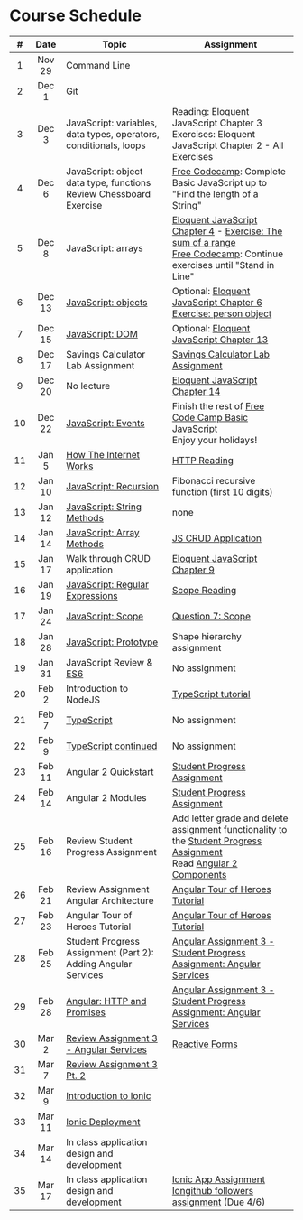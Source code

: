 # Course Schedule

| # |Date   | Topic  | Assignment  |
|:---:|:---:|---|---|
| 1 | Nov 29  | Command Line  |   |
| 2 | Dec 1  | Git  |   |
| 3 | Dec 3  | JavaScript: variables, data types, operators, conditionals, loops | Reading: Eloquent JavaScript Chapter 3 <br> Exercises: Eloquent JavaScript Chapter 2 - All Exercises|
| 4 | Dec 6  | JavaScript: object data type, functions <br> Review Chessboard Exercise | [Free Codecamp](https://www.freecodecamp.com/challenges/comment-your-javascript-code): Complete Basic JavaScript up to "Find the length of a String" |
| 5 | Dec 8  | JavaScript: arrays | [Eloquent JavaScript Chapter 4](http://eloquentjavascript.net/04_data.html) - [Exercise: The sum of a range](https://github.com/uagc-it-readiness/mobile-development-course-assignments/tree/master/02-javascript/assignment-3) <br> [Free Codecamp](https://www.freecodecamp.com/challenges/comment-your-javascript-code): Continue exercises until "Stand in Line" |
| 6 | Dec 13  | [JavaScript: objects](http://slides.com/aaronrobinson-1/javascript-objects#/) | Optional: [Eloquent JavaScript Chapter 6](http://eloquentjavascript.net/06_object.html) <br> [Exercise: person object](https://github.com/uagc-it-readiness/mobile-development-course-assignments/tree/master/02-javascript/assignment-4)|
| 7 | Dec 15  | [JavaScript: DOM](http://slides.com/aaronrobinson-1/javascript-dom) | Optional: [Eloquent JavaScript Chapter 13](http://eloquentjavascript.net/13_dom.html)|
| 8 | Dec 17  | Savings Calculator Lab Assignment | [Savings Calculator Lab Assignment](https://github.com/uagc-it-readiness/mobile-development-course-assignments/tree/master/02-javascript/assignment-5)| 
| 9 | Dec 20  | No lecture | [Eloquent JavaScript Chapter 14](http://eloquentjavascript.net/14_event.html) |
| 10 | Dec 22  | [JavaScript: Events](http://slides.com/aaronrobinson-1/javascript-events) | Finish the rest of [Free Code Camp Basic JavaScript](https://www.freecodecamp.com/challenges/comment-your-javascript-code) <br> Enjoy your holidays! |
| 11 | Jan 5  | [How The Internet Works](https://code.org/educate/resources/videos) | [HTTP Reading](https://www.tutorialspoint.com/http/) |
| 12 | Jan 10  | [JavaScript: Recursion](http://slides.com/aaronrobinson-1/javascript-recursion) | Fibonacci recursive function (first 10 digits) |
| 13 | Jan 12  | [JavaScript: String Methods](http://slides.com/aaronrobinson-1/javascript-string-methods) | none |
| 14 | Jan 14  | [JavaScript: Array Methods](http://slides.com/aaronrobinson-1/javascript-array-methods) | [JS CRUD Application](https://medium.com/@etiennerouzeaud/a-simple-crud-application-with-javascript-ebc82f688c59#.ulx4d4cx6) |
| 15 | Jan 17  | Walk through CRUD application | [Eloquent JavaScript Chapter 9](http://eloquentjavascript.net/09_regexp.html) |
| 16 | Jan 19  | [JavaScript: Regular Expressions](http://slides.com/aaronrobinson-1/javascript-regular-expressions) | [Scope Reading](https://github.com/uagc-it-readiness/mobile-development-course-assignments/tree/master/02-javascript/assignment-7-scope-reading.md) |
| 17 | Jan 24  | [JavaScript: Scope](http://slides.com/aaronrobinson-1/javascript-scope) | [Question 7: Scope](https://github.com/uagc-it-readiness/backend-dev-nodejs/blob/master/lectures/06-scope-and-closures/homework.md) |
| 18 | Jan 28  | [JavaScript: Prototype](http://eloquentjavascript.net/06_object.html) | Shape hierarchy assignment |
| 19 | Jan 31  | JavaScript Review & [ES6](https://github.com/DrkSephy/es6-cheatsheet) | No assignment |
| 20 | Feb 2  | Introduction to NodeJS | [TypeScript tutorial](https://www.typescriptlang.org/docs/tutorial.html) |
| 21 | Feb 7  | [TypeScript](http://slides.com/aaronrobinson-1/typescript) | No assignment |
| 22 | Feb 9  | [TypeScript continued](http://slides.com/aaronrobinson-1/typescript-continued) | No assignment |
| 23 | Feb 11  | Angular 2 Quickstart | [Student Progress Assignment](https://github.com/robinsonaaron/student-assignment-angular-quickstart) |
| 24 | Feb 14  | Angular 2 Modules | [Student Progress Assignment](https://github.com/robinsonaaron/student-assignment-angular-quickstart) |
| 25 | Feb 16  | Review Student Progress Assignment | Add letter grade and delete assignment functionality to the [Student Progress Assignment](https://github.com/robinsonaaron/student-assignment-angular-quickstart) <br/> Read [Angular 2 Components](https://angular.io/docs/ts/latest/guide/architecture.html#components) |
| 26 | Feb 21  | Review Assignment<br/>Angular Architecture | [Angular Tour of Heroes Tutorial](https://github.com/uagc-it-readiness/mobile-development-course-assignments/tree/master/03-angular/assignment-2#assignment-2) |
| 27 | Feb 23  | Angular Tour of Heroes Tutorial | [Angular Tour of Heroes Tutorial](https://github.com/uagc-it-readiness/mobile-development-course-assignments/tree/master/03-angular/assignment-2#assignment-2) |
| 28 | Feb 25  | Student Progress Assignment (Part 2): Adding Angular Services | [Angular Assignment 3 - Student Progress Assignment: Angular Services](https://github.com/uagc-it-readiness/mobile-development-course-assignments/tree/master/03-angular/assignment-3) |
| 29 | Feb 28  | [Angular: HTTP and Promises](https://angular.io/docs/ts/latest/tutorial/toh-pt6.html#!#sts=HTTP%20Promise) | [Angular Assignment 3 - Student Progress Assignment: Angular Services](https://github.com/uagc-it-readiness/mobile-development-course-assignments/tree/master/03-angular/assignment-3) |
| 30 | Mar 2  | [Review Assignment 3 - Angular Services](https://github.com/uagc-it-readiness/mobile-development-course-assignments/tree/master/03-angular/assignment-3) | [Reactive Forms](https://angular.io/docs/ts/latest/guide/reactive-forms.html) |
| 31 | Mar 7  | [Review Assignment 3 Pt. 2](https://github.com/uagc-it-readiness/mobile-development-course-assignments/tree/master/03-angular/assignment-3) ||
| 32 | Mar 9  | [Introduction to Ionic](https://ionicframework.com/) ||
| 33 | Mar 11  | [Ionic Deployment](https://cordova.apache.org/docs/en/latest/guide/platforms/android/) ||
| 34 | Mar 14  | In class application design and development ||
| 35 | Mar 17  | In class application design and development | [Ionic App Assignment](https://github.com/uagc-it-readiness/mobile-development-course-assignments/tree/master/04-ionic/assignment-1) <br/>[Iongithub followers assignment](https://github.com/uagc-it-readiness/mobile-development-course-assignments/tree/master/04-ionic/assignment-2) (Due 4/6)|